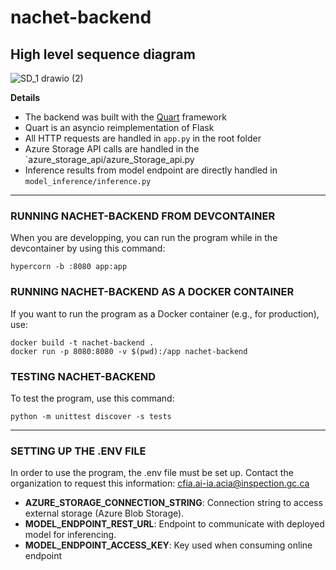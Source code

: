 # nachet-backend

## High level sequence diagram
![SD_1 drawio (2)](https://github.com/ai-cfia/nachet-backend/assets/19809069/272f37dc-f4ec-449b-ba82-950c54b9f856)

**Details**

- The backend was built with the [Quart](http://pgjones.gitlab.io/quart/) framework
- Quart is an asyncio reimplementation of Flask
- All HTTP requests are handled in `app.py` in the root folder
- Azure Storage API calls are handled in the `azure_storage_api/azure_Storage_api.py
- Inference results from model endpoint are directly handled in `model_inference/inference.py`

****
 
### RUNNING NACHET-BACKEND FROM DEVCONTAINER
When you are developping, you can run the program while in the devcontainer by using this command:
```
hypercorn -b :8080 app:app
```

### RUNNING NACHET-BACKEND AS A DOCKER CONTAINER
If you want to run the program as a Docker container (e.g., for production), use: 
```
docker build -t nachet-backend .
docker run -p 8080:8080 -v $(pwd):/app nachet-backend
```

### TESTING NACHET-BACKEND
To test the program, use this command: 
```
python -m unittest discover -s tests
```

****
### SETTING UP THE .ENV FILE
In order to use the program, the .env file must be set up. Contact the organization to request this information: cfia.ai-ia.acia@inspection.gc.ca
* **AZURE_STORAGE_CONNECTION_STRING**: Connection string to access external storage (Azure Blob Storage).
* **MODEL_ENDPOINT_REST_URL**: Endpoint to communicate with deployed model for inferencing. 
* **MODEL_ENDPOINT_ACCESS_KEY**: Key used when consuming online endpoint 